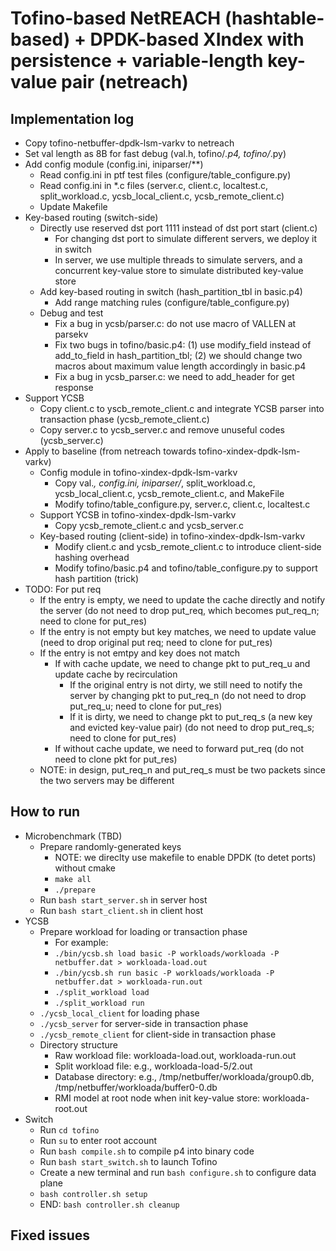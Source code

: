 # Tofino-based NetREACH (hashtable-based) + DPDK-based XIndex with persistence + variable-length key-value pair (netreach)

## Implementation log

- Copy tofino-netbuffer-dpdk-lsm-varkv to netreach
- Set val length as 8B for fast debug (val.h, tofino/*.p4, tofino/*.py)
- Add config module (config.ini, iniparser/\**)
	- Read config.ini in ptf test files (configure/table_configure.py)
	- Read config.ini in \*.c files (server.c, client.c, localtest.c, split_workload.c, ycsb_local_client.c, ycsb_remote_client.c)
	- Update Makefile
- Key-based routing (switch-side)
	- Directly use reserved dst port 1111 instead of dst port start (client.c)
		+ For changing dst port to simulate different servers, we deploy it in switch
		+ In server, we use multiple threads to simulate servers, and a concurrent key-value store to simulate distributed key-value store
	- Add key-based routing in switch (hash_partition_tbl in basic.p4)
		+ Add range matching rules (configure/table_configure.py)
	- Debug and test
		+ Fix a bug in ycsb/parser.c: do not use macro of VALLEN at parsekv
		+ Fix two bugs in tofino/basic.p4: (1) use modify_field instead of add_to_field in hash_partition_tbl; (2) we should change
		two macros about maximum value length accordingly in basic.p4
		+ Fix a bug in ycsb_parser.c: we need to add_header for get response
- Support YCSB
	- Copy client.c to yscb_remote_client.c and integrate YCSB parser into transaction phase (ycsb_remote_client.c)
	- Copy server.c to ycsb_server.c and remove unuseful codes (ycsb_server.c)
- Apply to baseline (from netreach towards tofino-xindex-dpdk-lsm-varkv)
	- Config module in tofino-xindex-dpdk-lsm-varkv
		- Copy val.*, config.ini, iniparser/*, split_workload.c, ycsb_local_client.c, ycsb_remote_client.c, and MakeFile
		- Modify tofino/table_configure.py, server.c, client.c, localtest.c
	- Support YCSB in tofino-xindex-dpdk-lsm-varkv
		- Copy ycsb_remote_client.c and ycsb_server.c
	- Key-based routing (client-side) in tofino-xindex-dpdk-lsm-varkv
		- Modify client.c and ycsb_remote_client.c to introduce client-side hashing overhead
		- Modify tofino/basic.p4 and tofino/table_configure.py to support hash partition (trick)
- TODO: For put req
	+ If the entry is empty, we need to update the cache directly and notify the server (do not need to drop put_req, which becomes put_req_n; need to clone for put_res)
	+ If the entry is not empty but key matches, we need to update value (need to drop original put req; need to clone for put_res)
	+ If the entry is not emtpy and key does not match
		* If with cache update, we need to change pkt to put_req_u and update cache by recirculation
			- If the original entry is not dirty, we still need to notify the server by changing pkt to put_req_n (do not need to drop put_req_u; need to clone for put_res)
			- If it is dirty, we need to change pkt to put_req_s (a new key and evicted key-value pair) (do not need to drop put_req_s; need to clone for put_res)
		* If without cache update, we need to forward put_req (do not need to clone pkt for put_res)
	+ NOTE: in design, put_req_n and put_req_s must be two packets since the two servers may be different

## How to run

- Microbenchmark (TBD)
	- Prepare randomly-generated keys
		+ NOTE: we direclty use makefile to enable DPDK (to detet ports) without cmake
		+ `make all`
		+ `./prepare`
	- Run `bash start_server.sh` in server host
	- Run `bash start_client.sh` in client host
- YCSB
	- Prepare workload for loading or transaction phase
		+ For example:
		+ `./bin/ycsb.sh load basic -P workloads/workloada -P netbuffer.dat > workloada-load.out`
		+ `./bin/ycsb.sh run basic -P workloads/workloada -P netbuffer.dat > workloada-run.out`
		+ `./split_workload load`
		+ `./split_workload run`
	- `./ycsb_local_client` for loading phase
	- `./ycsb_server` for server-side in transaction phase
	- `./ycsb_remote_client` for client-side in transaction phase
	- Directory structure
		+ Raw workload file: workloada-load.out, workloada-run.out
		+ Split workload file: e.g., workloada-load-5/2.out
		+ Database directory: e.g., /tmp/netbuffer/workloada/group0.db, /tmp/netbuffer/workloada/buffer0-0.db
		+ RMI model at root node when init key-value store: workloada-root.out
- Switch
	- Run `cd tofino`
	+ Run `su` to enter root account
	+ Run `bash compile.sh` to compile p4 into binary code
	+ Run `bash start_switch.sh` to launch Tofino
	+ Create a new terminal and run `bash configure.sh` to configure data plane
	+ `bash controller.sh setup`
	+ END: `bash controller.sh cleanup`

## Fixed issues
